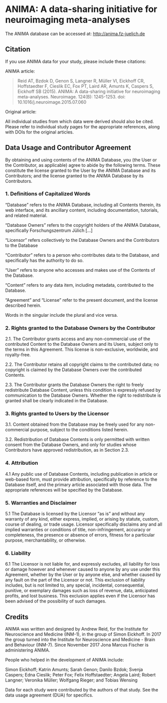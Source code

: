 # ANIMA: A data-sharing initiative for neuroimaging meta-analyses

The ANIMA database can be accessed at: http://anima.fz-juelich.de

## Citation

If you use ANIMA data for your study, please include these citations:

ANIMA article:

> Reid AT, Bzdok D, Genon S, Langner R, Müller VI, Eickhoff CR, Hoffstaedter F, Cieslik EC, Fox PT, Laird AR, Amunts K, Caspers S, Eickhoff SB (2015). ANIMA: A data-sharing initiative for neuroimaging meta-analyses. Neuroimage. 124(B): 1245-1253. doi: 10.1016/j.neuroimage.2015.07.060

Original article:

All individual studies from which data were derived should also be cited. Please refer to individual study pages for the appropriate references, along with DOIs for the original articles.


## Data Usage and Contributor Agreement

By obtaining and using contents of the ANIMA Database, you (the User or the Contributor, as applicable) agree to abide by the following terms. These constitute the license granted to the User by the ANIMA Database and its Contributors; and the license granted to the ANIMA Database by its Contributors.

### 1. Definitions of Capitalized Words

“Database” refers to the ANIMA Database, including all Contents therein, its web interface, and its ancillary content, including documentation, tutorials, and related material.

“Database Owners” refers to the copyright holders of the ANIMA Database, specifically Forschungszentrum Jülich […]

“Licensor” refers collectively to the Database Owners and the Contributors to the Database

“Contributor” refers to a person who contributes data to the Database, and specifically has the authority to do so.

“User” refers to anyone who accesses and makes use of the Contents of the Database.

“Content” refers to any data item, including metadata, contributed to the Database.

“Agreement” and “License” refer to the present document, and the license described herein.

Words in the singular include the plural and vice versa.

### 2. Rights granted to the Database Owners by the Contributor
2.1. The Contributor grants access and any non-commercial use of the contributed Content to the Database Owners and its Users, subject only to the terms in this Agreement. This license is non-exclusive, worldwide, and royalty-free.

2.2. The Contributor retains all copyright claims to the contributed data; no copyright is claimed by the Database Owners over the contributed Contents.

2.3. The Contributor grants the Database Owners the right to freely redistribute Database Content, unless this condition is expressly refused by communication to the Database Owners. Whether the right to redistribute is granted shall be clearly indicated in the Database.

### 3. Rights granted to Users by the Licensor
3.1. Content obtained from the Database may be freely used for any non-commercial purpose, subject to the conditions listed herein.

3.2. Redistribution of Database Contents is only permitted with written consent from the Database Owners, and only for studies whose Contributors have approved redistribution, as in Section 2.3.

### 4. Attribution
4.1 Any public use of Database Contents, including publication in article or web-based form, must provide attribution, specifically by reference to the Database itself, and the primary article associated with those data. The appropriate references will be specified by the Database.

### 5. Warranties and Disclaimer
5.1 The Database is licensed by the Licensor “as is” and without any warranty of any kind, either express, implied, or arising by statute, custom, course of dealing, or trade usage. Licensor specifically disclaims any and all implied warranties or conditions of title, non-infringement, accuracy or completeness, the presence or absence of errors, fitness for a particular purpose, merchantability, or otherwise.

### 6. Liability
6.1 The Licensor is not liable for, and expressly excludes, all liability for loss or damage however and whenever caused to anyone by any use under this Agreement, whether by the User or by anyone else, and whether caused by any fault on the part of the Licensor or not. This exclusion of liability includes, but is not limited to, any special, incidental, consequential, punitive, or exemplary damages such as loss of revenue, data, anticipated profits, and lost business. This exclusion applies even if the Licensor has been advised of the possibility of such damages.

## Credits

ANIMA was written and designed by Andrew Reid, for the Institute for Neuroscience and Medicine (INM-1), in the group of Simon Eickhoff. In 2017 the group turned into the Institute for Neuroscience and Medicine - Brain and Behaviour (INM-7). Since November 2017 Jona Marcus Fischer is administering ANIMA.

People who helped in the development of ANIMA include:

Simon Eickhoff; Katrin Amunts; Sarah Genon; Danilo Bzdok; Svenja Caspers; Edna Cieslik; Peter Fox; Felix Hoffstaedter; Angela Laird; Robert Langner; Veronika Müller; Wolfgang Rieger; and Tobias Wensing

Data for each study were contributed by the authors of that study. See the data usage agreement (DUA) for specifics.
